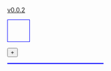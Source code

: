  <a href="https://github.com/littleflute/blMp4Player/edit/master/README.md">v0.0.2</a>
 
<div id="blID_Mp4Player" style="border:1px blue solid;width:50px;height:50px;"></div> 

<button onclick="p.showMyCode2Div(this,'code');">+</button>

<div id="code" style="top:80px;left:10px;width:220px;border:1px blue solid;"></div>
<script>
//<
function blMp4Player() { 
	this.ui				= null;
	this.v				= "v0.2.1";
	this.src			= "https://littleflute.github.io/Stevie-Ray-Vaughan/STEVIE_RAY_VAUGHAN/STEVIE_RAY_VAUGHAN 00_04_18-00_09_52.mp4";
    this.onBtnTest		= function(o)
    {
    	var id = "x" + o.parentElement.id;
      	var x = document.getElementById(id);
    	if(x.style.display == "none")
    	{
    		x.style.display = "block";
        	o.innerHTML = "-";
       	 o.style.color = "red";
    	}
    	else
    	{
    		x.style.display = "none";
        	o.innerHTML = "+";
        	o.style.color = "green";
    	}
    };
    this.bShowCode		= false; 
    this.showMyCode2Div		= function (btn,divId)
    {
    	var x;
		var h = document.getElementById(divId);
		if(!h) return; 

		this.bShowCode = !this.bShowCode;
		btn.innerHTML = this.bShowCode?"-":"+";
		if(!this.bShowCode) {h.innerHTML = ""; return;}

        var nID = 0;
		for(x in this)
		{
        	nID++;
            
			var d = document.createElement("div");
			d.id = nID;
            d.onFun = this.onBtnTest;
            d.innerHTML = x;
            var bt= "<button onclick='this.parentElement.onFun(this)'>";
            bt += "+</button>";
			d.innerHTML += bt;
            d.style.border = "solid 1px blue";
			d.style.color = "red";
			h.appendChild(d); 
            
			var v = document.createElement("div");
            v.id = "x" + nID;
			v.innerHTML = this[x];
			v.style.border = "solid 1px green";
			v.style.color = "black";
            v.style.display = "none";
			d.appendChild(v); 
		} 
 
    }
	this.createVideo	= function ()
	{
		var d = document.createElement("div");
		d.style.border = "1px blue solid";
		var ui = this.getUI();
 		ui.appendChild(d);
		var s = "";
		s += "<video id='bl_Video' width='320px' height='240px' controls>";
		s += "<source src='";
        s += this.src;
        s += "' type='video/mp4'>";
		s += "Your browser does not support HTML5 video.";
		s += "</video>"; 

		d.innerHTML = s;

	};
	this.getUI		= function ()
	{
		if(this.ui == null)
		{
			var el				= document.createElement("div");
			el.style.position	= "absolute";
			el.style.border		= "1px green solid";
			el.style.width		= "330px";
			el.style.left		= "300px";
			this.ui			= el;
		}
		return this.ui;
	};
	this.showMe		= function ()
	{  
		var o = document.getElementById("blID_Mp4Player"); 
		var me = this.getUI();
		me.innerHTML = this.v; 
		o.appendChild(me);
		this.createVideo();
	};

	this.play		= function ()
	{
		if(this.v == null) this.createVideo();
		this.v.play();
	};

	this.stop		= function ()
	{
		if(this.v == null) this.createVideo();
		this.v.stop();
	};
}   
//-->
var p = new blMp4Player();
p.showMe();

//-->

</script>  
